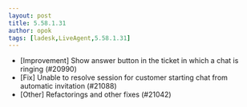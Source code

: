 ```yaml
---
layout: post
title: 5.58.1.31
author: opok
tags: [ladesk,LiveAgent,5.58.1.31]
---
```

- [Improvement] Show answer button in the ticket in which a chat is ringing (#20990)
- [Fix] Unable to resolve session for customer starting chat from automatic invitation (#21088)
- [Other] Refactorings and other fixes (#21042)